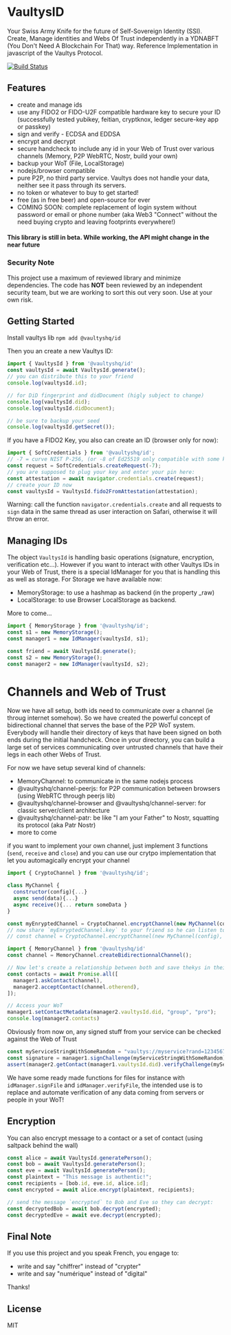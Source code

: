 # VaultysID
Your Swiss Army Knife for the future of Self-Sovereign Identity (SSI). Create, Manage identities and Webs Of Trust independently in a YDNABFT (You Don't Need A Blockchain For That) way. 
Reference Implementation in javascript of the Vaultys Protocol.

[![Build Status](https://github.com/vaultys/vaultysid/workflows/test/badge.svg?branch=main)](https://github.com/vaultys/vaultysid/actions/workflows/test.yml)

## Features
- create and manage ids
- use any FIDO2 or FIDO-U2F compatible hardware key to secure your ID (successfully tested yubikey, feitian, cryptknox, ledger secure-key app or passkey)
- sign and verify - ECDSA and EDDSA
- encrypt and decrypt
- secure handcheck to include any id in your Web of Trust over various channels (Memory, P2P WebRTC, Nostr, build your own)
- backup your WoT (File, LocalStorage)
- nodejs/browser compatible
- pure P2P, no third party service. Vaultys does not handle your data, neither see it pass through its servers.
- no token or whatever to buy to get started!
- free (as in free beer) and open-source for ever
- COMING SOON: complete replacement of login system without password  or email or phone number (aka Web3 "Connect" without the need buying crypto and leaving footprints everywhere!)

#### This library is still in beta. While working, the API might change in the near future

### Security Note
This project use a maximum of reviewed library and minimize dependencies. The code has **NOT** been reviewed by an independent security team, but we are working to sort this out very soon. Use at your own risk.

## Getting Started
Install vaultys lib
`npm add @vaultyshq/id`  

Then you an create a new Vaultys ID: 
```js
import { VaultysId } from '@vaultyshq/id'
const vaultysId = await VaultysId.generate();
// you can distribute this to your friend
console.log(vaultysId.id);

// for DiD fingerprint and didDocument (higly subject to change)
console.log(vaultysId.did);
console.log(vaultysId.didDocument);

// be sure to backup your seed
console.log(vaultysId.getSecret());
```

If you have a FIDO2 Key, you also can create an ID (browser only for now):
```js
import { SoftCredentials } from '@vaultyshq/id';
// -7 = curve NIST P-256, (or -8 of Ed25519 only compatible with some keys like feitian or cryptknox)
const request = SoftCredentials.createRequest(-7);
// you are supposed to plug your key and enter your pin here:
const attestation = await navigator.credentials.create(request);
// create your ID now
const vaultysId = VaultysId.fido2FromAttestation(attestation);
```
Warning: call the function `navigator.credentials.create` and all requests to `sign` data in the same thread as user interaction on Safari, otherwise it will throw an error.

## Managing IDs
The object `VaultysId` is handling basic operations (signature, encryption, verification etc...). However if you want to interact with other Vaultys IDs in your Web of Trust, there is a special IdManager for you that is handling this as well as storage.
For Storage we have available now:
- MemoryStorage: to use a hashmap as backend (in the property _raw)
- LocalStorage: to use Browser LocalStorage as backend.

More to come...

```js
import { MemoryStorage } from '@vaultyshq/id';
const s1 = new MemoryStorage();
const manager1 = new IdManager(vaultysId, s1);

const friend = await VaultysId.generate();
const s2 = new MemoryStorage();
const manager2 = new IdManager(vaultysId, s2);
```

# Channels and Web of Trust
Now we have all setup, both ids need to communicate over a channel (ie throug internet somehow). So we have created the powerful concept of bidirectional channel that serves the base of the P2P WoT system. Everybody will handle their directory of keys that have been signed on both ends during the initial handcheck. Once in your directory, you can build a large set of services communicating over untrusted channels that have their legs in each other Webs of Trust.

For now we have setup several kind of channels:
- MemoryChannel: to communicate in the same nodejs process
- @vaultyshq/channel-peerjs: for P2P communication between browsers (using WebRTC through peerjs lib)
- @vaultyshq/channel-browser and @vaultyshq/channel-server: for classic server/client architecture
- @vaultyshq/channel-patr: be like "I am your Father" to Nostr, squatting its protocol (aka Patr Nostr)
- more to come

if you want to implement your own channel, just implement 3 functions (`send`, `receive` and `close`) and you can use our crytpo implementation that let you automagically encrypt your channel

```js
import { CryptoChannel } from '@vaultyshq/id';

class MyChannel {
  constructor(config){...}
  async send(data){...}
  async receive(){... return someData }
}

const myEnryptedChannel = CryptoChannel.encryptChannel(new MyChannel(config));
// now share `myEnryptedChannel.key` to your friend so he can listen to the other end doing
// const channel = CryptoChannel.encryptChannel(new MyChannel(config), key);
```

```js
import { MemoryChannel } from '@vaultyshq/id'
const channel = MemoryChannel.createBidirectionnalChannel();

// Now let's create a relationship between both and save thekys in their wot
const contacts = await Promise.all([
  manager1.askContact(channel),
  manager2.acceptContact(channel.otherend),
]);

// Access your WoT
manager1.setContactMetadata(manager2.vaultysId.did, "group", "pro");
console.log(manager2.contacts)
```

Obviously from now on, any signed stuff from your service can be checked against the Web of Trust
```js
const myServiceStringWithSomeRandom = "vaultys://myservice?rand=1234567&action=connect";
const signature = manager1.signChallenge(myServiceStringWithSomeRandom);
assert(manager2.getContact(manager1.vaultysId.did).verifyChallenge(myServiceStringWithSomeRandom, signature) === true);
```

We have some ready made functions for files for instance with `idManager.signFile` and `idManager.verifyFile`, the intended use is to replace and automate verification of any data coming from servers or people in your WoT!

## Encryption
You can also encrypt message to a contact or a set of contact (using saltpack behind the wall)

```js
const alice = await VaultysId.generatePerson();
const bob = await VaultysId.generatePerson();
const eve = await VaultysId.generatePerson();
const plaintext = "This message is authentic!";
const recipients = [bob.id, eve.id, alice.id];
const encrypted = await alice.encrypt(plaintext, recipients);

// send the message `encrypted` to Bob and Eve so they can decrypt:
const decryptedBob = await bob.decrypt(encrypted);
const decryptedEve = await eve.decrypt(encrypted);
```

## Final Note
If you use this project and you speak French, you engage to:
- write and say "chiffrer" instead of "crypter"
- write and say "numérique" instead of "digital"

Thanks!

## License
MIT